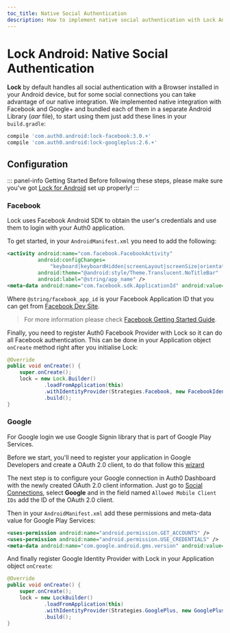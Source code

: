 ```yaml
---
toc_title: Native Social Authentication
description: How to implement native social authentication with Lock Android
---
```


# Lock Android: Native Social Authentication

**Lock** by default handles all social authentication with a Browser installed in your Android device, but for some social connections you can take advantage of our native integration.
We implemented native integration with Facebook and Google+ and bundled each of them in a separate Android Library (*aar* file), to start using them just add these lines in your `build.gradle`:

```gradle
compile 'com.auth0.android:lock-facebook:3.0.+'
compile 'com.auth0.android:lock-googleplus:2.6.+'
```

## Configuration

::: panel-info Getting Started
Before following these steps, please make sure you've got [Lock for Android](/libraries/lock-android) set up properly!
:::

### Facebook

Lock uses Facebook Android SDK to obtain the user's credentials and use them to login with your Auth0 application.  

To get started, in your `AndroidManifest.xml` you need to add the following:

```xml
<activity android:name="com.facebook.FacebookActivity"
          android:configChanges=
              "keyboard|keyboardHidden|screenLayout|screenSize|orientation"
          android:theme="@android:style/Theme.Translucent.NoTitleBar"
          android:label="@string/app_name" />
<meta-data android:name="com.facebook.sdk.ApplicationId" android:value="@string/facebook_app_id"/>
```

Where `@string/facebook_app_id` is your Facebook Application ID that you can get from [Facebook Dev Site](https://developers.facebook.com/apps).

> For more information please check [Facebook Getting Started Guide](https://developers.facebook.com/docs/android/getting-started).

Finally, you need to register Auth0 Facebook Provider with Lock so it can do all Facebook authentication. This can be done in your Application object `onCreate` method right after you initialise Lock:

```java
@Override
public void onCreate() {
    super.onCreate();
    lock = new Lock.Builder()
            .loadFromApplication(this)
            .withIdentityProvider(Strategies.Facebook, new FacebookIdentityProvider(this))
            .build();
}
```

### Google

For Google login we use Google Signin library that is part of Google Play Services.

Before we start, you'll need to register your application in Google Developers and create a OAuth 2.0 client, to do that follow this [wizard](https://developers.google.com/mobile/add?platform=android)

The next step is to configure your Google connection in Auth0 Dashboard with the newly created OAuth 2.0 client information. Just go to [Social Connections](${manage_url}/#/connections/social), select **Google** and in the field named `Allowed Mobile Client IDs` add the ID of the OAuth 2.0 client.

Then in your `AndroidManifest.xml` add these permissions and meta-data value for Google Play Services:

```xml
<uses-permission android:name="android.permission.GET_ACCOUNTS" />
<uses-permission android:name="android.permission.USE_CREDENTIALS" />
<meta-data android:name="com.google.android.gms.version" android:value="@integer/google_play_services_version" />
```

And finally register Google Identity Provider with Lock in your Application object `onCreate`:

```java
@Override
public void onCreate() {
    super.onCreate();
    lock = new LockBuilder()
            .loadFromApplication(this)
            .withIdentityProvider(Strategies.GooglePlus, new GooglePlusIdentityProvider(this))
            .build();
}
```
